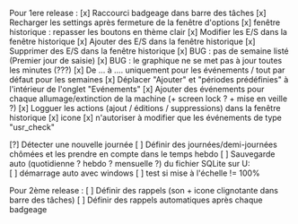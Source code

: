 Pour 1ere release :
[x] Raccourci badgeage dans barre des tâches
[x] Recharger les settings après fermeture de la fenêtre d'options
[x] fenêtre historique : repasser les boutons en thème clair
[x] Modifier les E/S dans la fenêtre historique
[x] Ajouter des E/S dans la fenêtre historique
[x] Supprimer des E/S dans la fenêtre historique
[x] BUG : pas de semaine listé (Premier jour de saisie)
[x] BUG : le graphique ne se met pas à jour toutes les minutes (???)
[x] De ... à .... uniquement pour les événements / tout par défaut pour les semaines
[x] Déplacer "Ajouter" et "périodes prédéfinies" à l'intérieur de l'onglet "Evénements"
[x] Ajouter des événements pour chaque allumage/extinction de la machine (+ screen lock ? + mise en veille ?)
[x] Logguer les actions (ajout / éditions / suppressions) dans la fenêtre historique
[x] icone
[x] n'autoriser à modifier que les événements de type "usr_check"

[?] Détecter une nouvelle journée
[ ] Définir des journées/demi-journées chômées et les prendre en compte dans le temps hebdo
[ ] Sauvegarde auto (quotidienne ? hebdo ? mensuelle ?) du fichier SQLite sur U:\
[ ] démarrage auto avec windows
[ ] test si mise à l'échelle != 100%


Pour 2ème release :
[ ] Définir des rappels (son + icone clignotante dans barre des tâches)
[ ] Définir des rappels automatiques après chaque badgeage

